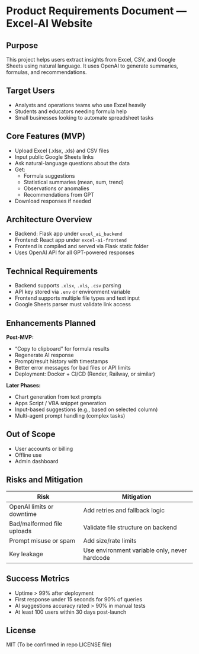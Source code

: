 # Product Requirements Document — Excel-AI Website

## Purpose
This project helps users extract insights from Excel, CSV, and Google Sheets using natural language. It uses OpenAI to generate summaries, formulas, and recommendations.

## Target Users
- Analysts and operations teams who use Excel heavily
- Students and educators needing formula help
- Small businesses looking to automate spreadsheet tasks

## Core Features (MVP)
- Upload Excel (.xlsx, .xls) and CSV files
- Input public Google Sheets links
- Ask natural-language questions about the data
- Get:
  - Formula suggestions
  - Statistical summaries (mean, sum, trend)
  - Observations or anomalies
  - Recommendations from GPT
- Download responses if needed

## Architecture Overview
- Backend: Flask app under `excel_ai_backend`
- Frontend: React app under `excel-ai-frontend`
- Frontend is compiled and served via Flask static folder
- Uses OpenAI API for all GPT-powered responses

## Technical Requirements
- Backend supports `.xlsx`, `.xls`, `.csv` parsing
- API key stored via `.env` or environment variable
- Frontend supports multiple file types and text input
- Google Sheets parser must validate link access

## Enhancements Planned
**Post-MVP:**
- “Copy to clipboard” for formula results
- Regenerate AI response
- Prompt/result history with timestamps
- Better error messages for bad files or API limits
- Deployment: Docker + CI/CD (Render, Railway, or similar)

**Later Phases:**
- Chart generation from text prompts
- Apps Script / VBA snippet generation
- Input-based suggestions (e.g., based on selected column)
- Multi-agent prompt handling (complex tasks)

## Out of Scope
- User accounts or billing
- Offline use
- Admin dashboard

## Risks and Mitigation
| Risk                        | Mitigation                                  |
|-----------------------------|---------------------------------------------|
| OpenAI limits or downtime  | Add retries and fallback logic              |
| Bad/malformed file uploads | Validate file structure on backend          |
| Prompt misuse or spam      | Add size/rate limits                        |
| Key leakage                | Use environment variable only, never hardcode |

## Success Metrics
- Uptime > 99% after deployment
- First response under 15 seconds for 90% of queries
- AI suggestions accuracy rated > 90% in manual tests
- At least 100 users within 30 days post-launch

## License
MIT (To be confirmed in repo LICENSE file)